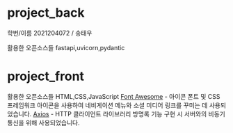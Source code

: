 # project_back

학번/이름
2021204072 / 송태우

활용한 오픈소스들
fastapi,uvicorn,pydantic

# project_front

활용한 오픈소스들
HTML,CSS,JavaScript
[Font Awesome](https://fontawesome.com) - 아이콘 폰트 및 CSS 프레임워크
아이콘을 사용하여 네비게이션 메뉴와 소셜 미디어 링크를 꾸미는 데 사용되었습니다.
[Axios](https://axios-http.com) - HTTP 클라이언트 라이브러리
방명록 기능 구현 시 서버와의 비동기 통신을 위해 사용되었습니다.

